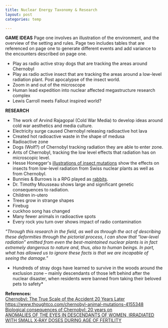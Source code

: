 ```yaml
---
title: Nuclear Energy Taxonomy & Research
layout: post
categories: temp

---
```


**GAME IDEAS**
Page one involves an illustration of the environment, and the overview of the setting and rules.
Page two includes tables that are referenced on page one to generate different events and add variance to the encounters described on page one.

* Play as radio active stray dogs that are tracking the areas around Chernobyl
* Play as radio active insect that are tracking the areas around a low-level radiation plant. Post apocalypse of the insect world.
* Zoom in and out of the microscope
* Human lead expedition into nuclear affected megastructure research complex
* Lewis Carroll meets Fallout inspired world?


**RESEARCH**
* The work of Arvind Rajagopal (Cold War Media) to develop ideas around cold war aesthetics and media culture.
* Electricity surge caused Chernobyl releasing radioactive hot lava
* Created hot radioactive waste in the shape of medusa
* Radioactive zone
* Dogs (Wolf?) of Chernobyl tracking radiation they are able to enter zone.
* Ants of Chernobyl, tracking the low level effects that radiation has on microscopic level.
* Hesse Honegger's [illustrations of insect mutations](http://www.cabinetmagazine.org/issues/25/Hesse-Honegger.php) show the effects on insects from low-level radiation from Swiss nuclear plants as well as from Chernobyl.
* Bunnies & Burrows is a RPG played as [rabbits](https://img.5plebs.org/boards/tg/image/1367/58/1367589918750.pdf).
* Dr. Timothy Mousseau shows large and significant genetic consequences to radiation.
* Children in-utero
* Trees grow in strange shapes
* Firebug
* cuckhoo song has changed
* Many fewer animals in radioactive spots
* Every rock you turn over shows impact of radio contamination

*"Through this research in the field, as well as through the act of describing these deformities through the pictorial process, I can show that “low-level radiation” emitted from even the best-maintained nuclear plants is in fact extremely dangerous to nature and, thus, also to human beings. In part, what has allowed us to ignore these facts is that we are incapable of seeing the damage."*

* Hundreds of stray dogs have learned to survive in the woods around the exclusion zone – mainly descendants of those left behind after the nuclear disaster, when residents were banned from taking their beloved pets to safety*



**References:** </br>
[Chernobyl: The True Scale of the Accident  20 Years Later](http://www.who.int/ionizing_radiation/a_e/chernobyl/PR_English.pdf)<br>
https://www.thoughtco.com/chernobyl-animal-mutations-4155348</br>
[Biological consequences of Chernobyl:  20 years on](http://citeseerx.ist.psu.edu/viewdoc/download?doi=10.1.1.532.313&rep=rep1&type=pdf)<br>
[ANOMALIES OF THE EYES IN DESCENDANTS OF WOMEN, IRRADIATED WITH SMALL X‐RAY DOSES DURING AGE OF FERTILITY](https://onlinelibrary.wiley.com/doi/abs/10.1111/j.1755-3768.1968.tb02815.x)<br>
